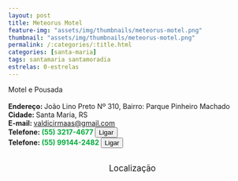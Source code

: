 ```yaml
---
layout: post
title: Meteorus Motel
feature-img: "assets/img/thumbnails/meteorus-motel.png"
thumbnail: "assets/img/thumbnails/meteorus-motel.png"
permalink: /:categories/:title.html
categories: [santa-maria]
tags: santamaria santamoradia
estrelas: 0-estrelas
---
```

Motel e Pousada<!-- more --><br />
 <br/>
<b>Endereço: </b>João Lino Preto Nº 310, Bairro: Parque Pinheiro Machado<br />
<b>Cidade: </b>Santa Maria, RS<br />
<b>E-mail: </b>valdicirmaas@gmail.com<br />
<b>Telefone: <span style="color: #00ab3a;">(55) 3217-4677</span> <a href="tel:5532174677"><button class="ligar">Ligar</button></a></b><br />
<b>Telefone: <span style="color: #00ab3a;">(55) 99144-2482</span> <a href="tel:55991442482"><button class="ligar">Ligar</button></a></b><br />
<br />
<style>
      #map {
        height: 400px;
        width: 100%;
       }
    </style>

<div style="font-size: larger; text-align: center;">
Localização</div>
<div id="map">
<script>
      function initMap() {
        var uluru = {lat: -29.6938396, lng: -53.8616253};
        var map = new google.maps.Map(document.getElementById('map'), {
          zoom: 17,
          center: uluru
        });
        var marker = new google.maps.Marker({
          position: uluru,
          map: map
        });
      }
    </script>
    <script async="" defer="" src="https://maps.googleapis.com/maps/api/js?key=AIzaSyDDc8SHLmOesJRaXCW0fZ2ST09W4s0ME5g&amp;callback=initMap">
    </script>
</div>
